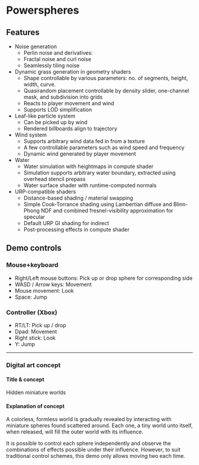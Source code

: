 # Powerspheres

## Features

- Noise generation
    - Perlin noise and derivatives:
    - Fractal noise and curl noise
    - Seamlessly tiling noise
- Dynamic grass generation in geometry shaders
    - Shape controllable by various parameters: no. of segments, height,
    width, curve.
    - Quasirandom placement controllable by density slider, one-channel
    mask, and subdivision into grids
    - Reacts to player movement and wind
    - Supports LOD simplification
- Leaf-like particle system
    - Can be picked up by wind
    - Rendered billboards align to trajectory
- Wind system
    - Supports arbitrary wind data fed in from a texture
    - A few controllable parameters such as wind speed and frequency
    - Dynamic wind generated by player movement
- Water
    - Water simulation with heightmaps in compute shader
    - Simulation supports arbitrary water boundary, extracted using
      overhead stencil prepass
    - Water surface shader with runtime-computed normals
- URP-compatible shaders
    - Distance-based shading / material swapping
    - Simple Cook-Torrance shading using Lambertian diffuse and Blinn-Phong
    NDF and combined fresnel-visibility approximation for specular
    - Default URP GI shading for indirect
    - Post-processing effects in compute shader

## Demo controls

### Mouse+keyboard
- Right/Left mouse buttons: Pick up or drop sphere for corresponding side
- WASD / Arrow keys: Movement
- Mouse movement: Look
- Space: Jump

### Controller (Xbox)
- RT/LT: Pick up / drop
- Dpad: Movement
- Right stick: Look
- Y: Jump

------

### Digital art concept

#### Title & concept
Hidden miniature worlds

#### Explanation of concept
A colorless, formless world is gradually revealed
by interacting with miniature spheres found scattered around. Each one, a
tiny world unto itself, when released, will fill the outer world with its
influence.

It is possible to control each sphere independently and observe the
combinations of effects possible under their influence. However, to suit
traditional control schemes, this demo only allows moving two each time.
